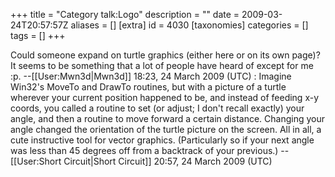 +++
title = "Category talk:Logo"
description = ""
date = 2009-03-24T20:57:57Z
aliases = []
[extra]
id = 4030
[taxonomies]
categories = []
tags = []
+++

Could someone expand on turtle graphics (either here or on its own page)? It seems to be something that a lot of people have heard of except for me :p. --[[User:Mwn3d|Mwn3d]] 18:23, 24 March 2009 (UTC)
: Imagine Win32's MoveTo and DrawTo routines, but with a picture of a turtle wherever your current position happened to be, and instead of feeding x-y coords, you called a routine to set (or adjust; I don't recall exactly) your angle, and then a routine to move forward a certain distance.  Changing your angle changed the orientation of the turtle picture on the screen.  All in all, a cute instructive tool for vector graphics. (Particularly so if your next angle was less than 45 degrees off from a backtrack of your previous.) --[[User:Short Circuit|Short Circuit]] 20:57, 24 March 2009 (UTC)
